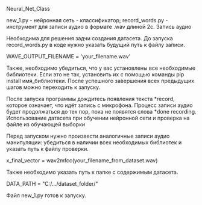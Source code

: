 Neural_Net_Class

new_1.py - нейронная сеть - классификатор;
record_words.py - инструмент для записи аудио в формате .wav длиной 2с.
Запись аудио

Необходима для решения задчи создания датасета. До запуска record_words.py в коде нужно указать будущий путь к файлу записи.


WAVE_OUTPUT_FILENAME = 'your_filename.wav'

Также, необходимо убедиться, что у вас установлены все необходимые библиотеки. Если это не так, установить их с помощью команды
pip install имя_библиотеки.
После успешного завершения всех предыдущих шагов можно переходить к запуску.

После запуска программы дождитесь появления текста *record, которое означает, что идёт запись с микрофона. Процесс записи аудио
будет продолжаться до тех пор, пока не появятся слова *done recording.
Использование датасета при обучении нейронной сети и проверка на файле из обучающей выборки

Перед запуском нужно произвести аналогичные записи аудио манипуляции: убедиться в наличии всех необходимых библиотек и указать путь
к файлу проверки.


x_final_vector = wav2mfcc(your_filename_from_dataset.wav)

Также необходимо указать путь к папке с содержимым датасета.


DATA_PATH = "C:/.../dataset_folder/"

Файл new_1.py готов к запуску.
